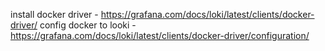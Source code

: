 install docker driver - https://grafana.com/docs/loki/latest/clients/docker-driver/
config docker to looki - https://grafana.com/docs/loki/latest/clients/docker-driver/configuration/
